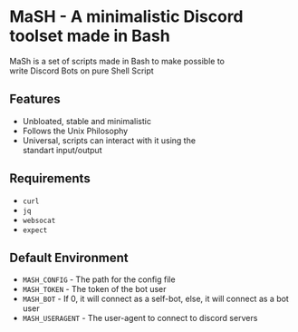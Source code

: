 # MaSH - A minimalistic Discord toolset made in Bash
MaSh is a set of scripts made in Bash to make possible to  
write Discord Bots on pure Shell Script

## Features
- Unbloated, stable and minimalistic
- Follows the Unix Philosophy
- Universal, scripts can interact with it using the  
standart input/output

## Requirements
- `curl`
- `jq`
- `websocat`
- `expect`

## Default Environment

- `MASH_CONFIG` - The path for the config file
- `MASH_TOKEN` - The token of the bot user
- `MASH_BOT` - If 0, it will connect as a self-bot, else, it will connect as a bot user
- `MASH_USERAGENT` - The user-agent to connect to discord servers

